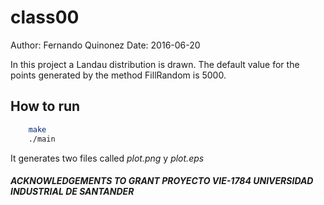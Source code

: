 # class00
Author: Fernando Quinonez
Date: 2016-06-20

In this project a Landau distribution is drawn.
The default value for the points generated by the method
FillRandom is 5000.

## How to run
```bash
    make
    ./main
```
It generates two files called *plot.png* y *plot.eps*

##### ACKNOWLEDGEMENTS TO GRANT PROYECTO VIE-1784 UNIVERSIDAD INDUSTRIAL DE SANTANDER


